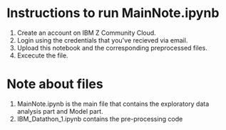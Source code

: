 # Instructions to run MainNote.ipynb
1) Create an account on IBM Z Community Cloud.
2) Login using the credentials that you've recieved via email.
3) Upload this notebook and the corresponding preprocessed files.
4) Excecute the file.

# Note about files
1) MainNote.ipynb is the main file that contains the exploratory data analysis part and Model part.
2) IBM_Datathon_1.ipynb contains the pre-processing code
